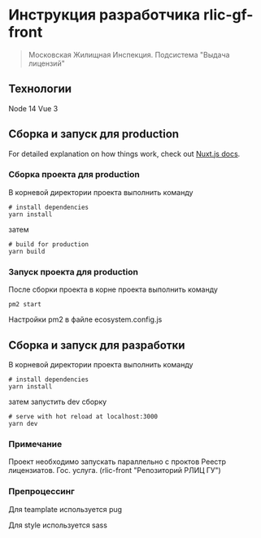 # Инструкция разработчика rlic-gf-front

> Московская Жилищная Инспекция. Подсистема &#34;Выдача лицензий&#34;

## Технологии
Node 14
Vue 3

## Сборка и запуск для production
For detailed explanation on how things work, check out [Nuxt.js docs](https://nuxtjs.org).

### Сборка проекта для production
В корневой директории проекта выполнить команду

    # install dependencies
    yarn install
затем

    # build for production
    yarn build

### Запуск проекта для production
После сборки проекта в корне проекта выполнить команду

    pm2 start

Настройки pm2 в файле ecosystem.config.js

## Сборка и запуск для разработки
В корневой директории проекта выполнить команду

    # install dependencies
    yarn install
затем запустить dev сборку

    # serve with hot reload at localhost:3000
    yarn dev

### Примечание
Проект необходимо запускать параллельно с проктов Реестр лицензиатов. Гос. услуга.
(rlic-front "Репозиторий РЛИЦ ГУ")

### Препроцессинг
Для teamplate используется pug

Для style используется sass
